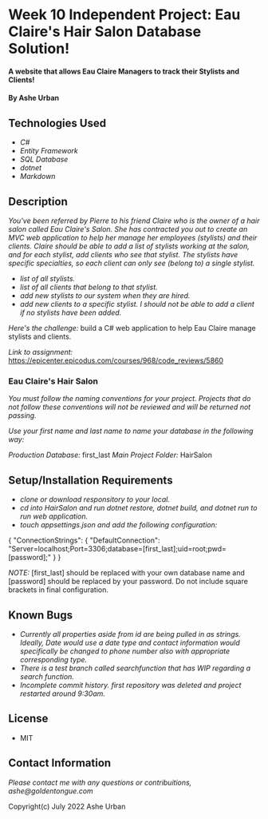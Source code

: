 # Week 10 Independent Project: Eau Claire's Hair Salon Database Solution!

#### A website that allows Eau Claire Managers to track their Stylists and Clients!

#### By Ashe Urban

## Technologies Used

* _C#_
* _Entity Framework_
* _SQL Database_
* _dotnet_
* _Markdown_

## Description

_You've been referred by Pierre to his friend Claire who is the owner of a hair salon called Eau Claire's Salon. She has contracted you out to create an MVC web application to help her manage her employees (stylists) and their clients. Claire should be able to add a list of stylists working at the salon, and for each stylist, add clients who see that stylist. The stylists have specific specialties, so each client can only see (belong to) a single stylist._

* _list of all stylists._
* _list of all clients that belong to that stylist._
* _add new stylists to our system when they are hired._
* _add new clients to a specific stylist. I should not be able to add a client if no stylists have been added._

_Here's the challenge:_ build a C# web application to help Eau Claire manage stylists and clients.

_Link to assignment:_ https://epicenter.epicodus.com/courses/968/code_reviews/5860

### Eau Claire's Hair Salon

_You must follow the naming conventions for your project. Projects that do not follow these conventions will not be reviewed and will be returned not passing._

_Use your first name and last name to name your database in the following way:_

_Production Database:_ first_last
_Main Project Folder:_ HairSalon

## Setup/Installation Requirements

* _clone or download responsitory to your local._
* _cd into HairSalon and run dotnet restore, dotnet build, and dotnet run to run web application._
* _touch appsettings.json and add the following configuration:_

{
  "ConnectionStrings": {
      "DefaultConnection": "Server=localhost;Port=3306;database=[first_last];uid=root;pwd=[password];"
  }
}

_NOTE:_ [first_last] should be replaced with your own database name and [password] should be replaced by your password. Do not include square brackets in final configuration.

## Known Bugs

* _Currently all properties aside from id are being pulled in as strings. Ideally, Date would use a date type and contact information would specifically be changed to phone number also with appropriate corresponding type._
* _There is a test branch called searchfunction that has WIP regarding a search function._
* _Incomplete commit history. first repository was deleted and project restarted around 9:30am._

## License

* MIT

## Contact Information

_Please contact me with any questions or contribuitions, ashe@goldentongue.com_

Copyright(c) July 2022 Ashe Urban
